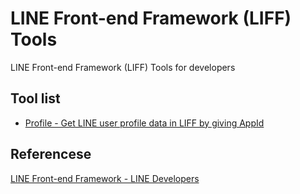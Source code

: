 # LINE Front-end Framework (LIFF) Tools

LINE Front-end Framework (LIFF) Tools for developers


## Tool list

- [Profile - Get LINE user profile data in LIFF by giving AppId](https://github.com/yidas/line-liff-tools/tree/main/profile)


## Referencese

[LINE Front-end Framework - LINE Developers](https://developers.line.biz/en/docs/liff/)
